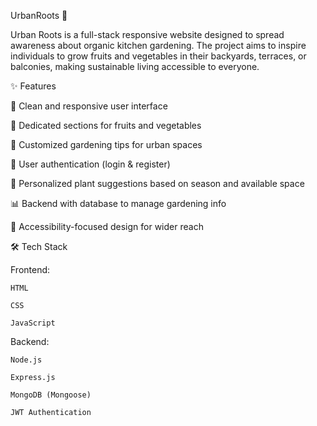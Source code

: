 UrbanRoots 🌿

Urban Roots is a full-stack responsive website designed to spread awareness about organic kitchen gardening. The project aims to inspire individuals to grow fruits and vegetables in their backyards, terraces, or balconies, making sustainable living accessible to everyone.

✨ Features

🌱 Clean and responsive user interface

🍎 Dedicated sections for fruits and vegetables

📝 Customized gardening tips for urban spaces

🔐 User authentication (login & register)

🌿 Personalized plant suggestions based on season and available space

📊 Backend with database to manage gardening info

🎯 Accessibility-focused design for wider reach

🛠 Tech Stack

Frontend:

    HTML
    
    CSS
    
    JavaScript

Backend:

    Node.js
    
    Express.js
    
    MongoDB (Mongoose)
    
    JWT Authentication
